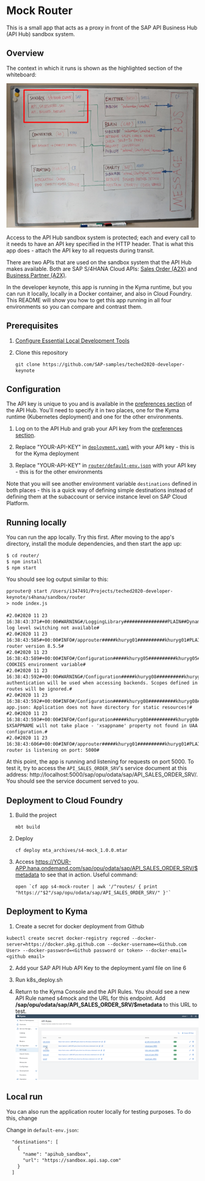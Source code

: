 # Mock Router

This is a small app that acts as a proxy in front of the SAP API Business Hub (API Hub) sandbox system.

## Overview

The context in which it runs is shown as the highlighted section of the whiteboard:

![whiteboard, with SANDBOX highlighted](whiteboard-sandbox.png)

Access to the API Hub sandbox system is protected; each and every call to it needs to have an API key specified in the HTTP header. That is what this app does - attach the API key to all requests during transit.

There are two APIs that are used on the sandbox system that the API Hub makes available. Both are SAP S/4HANA Cloud APIs: [Sales Order (A2X)](https://api.sap.com/api/API_SALES_ORDER_SRV/resource) and [Business Partner (A2X)](https://api.sap.com/api/API_BUSINESS_PARTNER/resource).

In the developer keynote, this app is running in the Kyma runtime, but you can run it locally, locally in a Docker container, and also in Cloud Foundry. This README will show you how to get this app running in all four environments so you can compare and contrast them.

## Prerequisites

1. [Configure Essential Local Development Tools](https://developers.sap.com/group.scp-local-tools.html)

2. Clone this repository
    ```
    git clone https://github.com/SAP-samples/teched2020-developer-keynote
    ```

## Configuration

The API key is unique to you and is available in the [preferences section](https://api.sap.com/preferences) of the API Hub. You'll need to specify it in two places, one for the Kyma runtime (Kubernetes deployment) and one for the other environments.

1. Log on to the API Hub and grab your API key from the [preferences section](https://api.sap.com/preferences).

2. Replace "YOUR-API-KEY" in [`deployment.yaml`](deployment.yaml) with your API key - this is for the Kyma deployment

3. Replace "YOUR-API-KEY" in [`router/default-env.json`](router/default-env.json) with your API key - this is for the other environments

Note that you will see another environment variable `destinations` defined in both places - this is a quick way of defining simple destinations instead of defining them at the subaccount or service instance level on SAP Cloud Platform.

## Running locally

You can run the app locally. Try this first. After moving to the app's directory, install the module dependencies, and then start the app up:

```
$ cd router/
$ npm install
$ npm start
```

You should see log output similar to this:

```
pprouter@ start /Users/i347491/Projects/teched2020-developer-keynote/s4hana/sandbox/router
> node index.js

#2.0#2020 11 23 16:38:43:371#+00:00#WARNING#/LoggingLibrary################PLAIN##Dynamic log level switching not available#
#2.0#2020 11 23 16:38:43:585#+00:00#INFO#/approuter#####khuryg01##########khuryg01#PLAIN##Application router version 8.5.5#
#2.0#2020 11 23 16:38:43:589#+00:00#INFO#/Configuration#####khuryg05##########khuryg05#PLAIN##No COOKIES environment variable#
#2.0#2020 11 23 16:38:43:592#+00:00#WARNING#/Configuration#####khuryg08##########khuryg08#PLAIN##No authentication will be used when accessing backends. Scopes defined in routes will be ignored.#
#2.0#2020 11 23 16:38:43:592#+00:00#INFO#/Configuration#####khuryg08##########khuryg08#PLAIN##xs-app.json: Application does not have directory for static resources!#
#2.0#2020 11 23 16:38:43:593#+00:00#INFO#/Configuration#####khuryg08##########khuryg08#PLAIN##Replacing $XSAPPNAME will not take place - 'xsappname' property not found in UAA configuration.#
#2.0#2020 11 23 16:38:43:606#+00:00#INFO#/approuter#####khuryg01##########khuryg01#PLAIN##Application router is listening on port: 5000#
```

At this point, the app is running and listening for requests on port 5000. To test it, try to access the `API_SALES_ORDER_SRV`'s service document at this address: http://localhost:5000/sap/opu/odata/sap/API_SALES_ORDER_SRV/. You should see the service document served to you.


## Deployment to Cloud Foundry

1. Build the project
    ```
    mbt build
    ```
2. Deploy
    ```
    cf deploy mta_archives/s4-mock_1.0.0.mtar
    ```
3. Access <https://YOUR-APP.hana.ondemand.com/sap/opu/odata/sap/API_SALES_ORDER_SRV/$metadata> to see that in action. Useful command:
    ```
    open `cf app s4-mock-router | awk '/^routes/ { print "https://"$2"/sap/opu/odata/sap/API_SALES_ORDER_SRV/" }'`
    ```

## Deployment to Kyma

1. Create a secret for docker deployment from Github

``` shell
kubectl create secret docker-registry regcred --docker-server=https://docker.pkg.github.com --docker-username=<Github.com User> --docker-password=<Github password or token> --docker-email=<github email>
```

2. Add your SAP API Hub API Key to the deployment.yaml file on line 6

3. Run k8s_deploy.sh

4. Return to the Kyma Console and the API Rules. You should see a new API Rule named s4mock and the URL for this endpoint. Add **/sap/opu/odata/sap/API_SALES_ORDER_SRV/$metadata** to this URL to test.
![API Rules](api.png)

## Local run

You can also run the application router locally for testing purposes. To do this, change

Change in `default-env.json`:
```
  "destinations": [
    {
      "name": "apihub_sandbox",
      "url": "https://sandbox.api.sap.com"
    }
  ]
```

